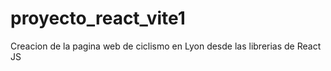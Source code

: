 # proyecto_react_vite1
Creacion de la pagina web de ciclismo en Lyon desde las librerias de React JS
